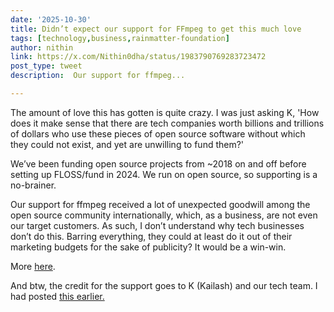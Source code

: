 ```yaml
---
date: '2025-10-30'
title: Didn’t expect our support for FFmpeg to get this much love
tags: [technology,business,rainmatter-foundation]
author: nithin
link: https://x.com/Nithin0dha/status/1983790769283723472
post_type: tweet
description:  Our support for ffmpeg...

---
```

The amount of love this has gotten is quite crazy. I was just asking K, 'How does it make sense that there are tech companies worth billions and trillions of dollars who use these pieces of open source software without which they could not exist, and yet are unwilling to fund them?'

We’ve been funding open source projects from ~2018 on and off before setting up FLOSS/fund in 2024. We run on open source, so supporting is a no-brainer. 

Our support for ffmpeg received a lot of unexpected goodwill among the open source community internationally, which, as a business, are not even our target customers. As such, I don’t understand why tech businesses don’t do this. Barring everything, they could at least do it out of their marketing budgets for the sake of publicity? It would be a win-win.

More [here](https://floss.fund/blog/second-tranche-2025-anniversary/).

And btw, the credit for the support goes to K (Kailash) and our tech team. I had posted [this earlier.](https://x.com/Nithin0dha/status/1982682344114016566)
